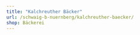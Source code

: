 ```yaml
---
title: "Kalchreuther Bäcker"
url: /schwaig-b-nuernberg/kalchreuther-baecker/
shop: Bäckerei
---
```

